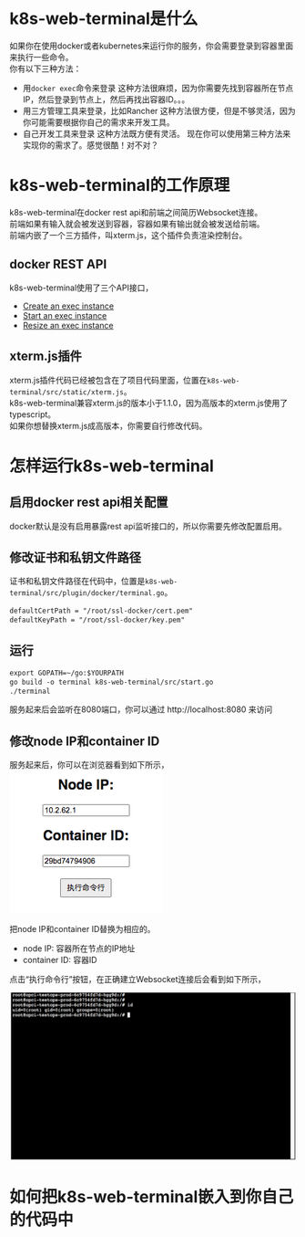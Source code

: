 # k8s-web-terminal是什么
如果你在使用docker或者kubernetes来运行你的服务，你会需要登录到容器里面来执行一些命令。   
你有以下三种方法：   
- 用`docker exec`命令来登录
这种方法很麻烦，因为你需要先找到容器所在节点IP，然后登录到节点上，然后再找出容器ID。。。
- 用三方管理工具来登录，比如Rancher
这种方法很方便，但是不够灵活，因为你可能需要根据你自己的需求来开发工具。
- 自己开发工具来登录
这种方法既方便有灵活。
现在你可以使用第三种方法来实现你的需求了。感觉很酷！对不对？
# k8s-web-terminal的工作原理
k8s-web-terminal在docker rest api和前端之间简历Websocket连接。   
前端如果有输入就会被发送到容器，容器如果有输出就会被发送给前端。   
前端内嵌了一个三方插件，叫xterm.js，这个插件负责渲染控制台。  
## docker REST API
k8s-web-terminal使用了三个API接口，
- [Create an exec instance](https://docs.docker.com/engine/api/v1.30/#operation/ContainerExec)
- [Start an exec instance](https://docs.docker.com/engine/api/v1.30/#operation/ExecStart)
- [Resize an exec instance](https://docs.docker.com/engine/api/v1.30/#operation/ExecResize)
## xterm.js插件
xterm.js插件代码已经被包含在了项目代码里面，位置在`k8s-web-terminal/src/static/xterm.js`。    
k8s-web-terminal兼容xterm.js的版本小于1.1.0，因为高版本的xterm.js使用了typescript。    
如果你想替换xterm.js成高版本，你需要自行修改代码。   
# 怎样运行k8s-web-terminal
## 启用docker rest api相关配置
docker默认是没有启用暴露rest api监听接口的，所以你需要先修改配置启用。
## 修改证书和私钥文件路径
证书和私钥文件路径在代码中，位置是`k8s-web-terminal/src/plugin/docker/terminal.go`。
```
defaultCertPath = "/root/ssl-docker/cert.pem"
defaultKeyPath = "/root/ssl-docker/key.pem"
```
## 运行
```
export GOPATH=~/go:$YOURPATH
go build -o terminal k8s-web-terminal/src/start.go
./terminal
```
服务起来后会监听在8080端口，你可以通过 http://localhost:8080 来访问
## 修改node IP和container ID
服务起来后，你可以在浏览器看到如下所示，  
![image](https://raw.githubusercontent.com/zhanghaohao/pictures/master/terminal-1.png)

把node IP和container ID替换为相应的。  
- node IP: 容器所在节点的IP地址
- container ID: 容器ID      

点击“执行命令行”按钮，在正确建立Websocket连接后会看到如下所示，  

![image](https://raw.githubusercontent.com/zhanghaohao/pictures/master/terminal-2.png)

# 如何把k8s-web-terminal嵌入到你自己的代码中
